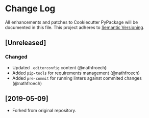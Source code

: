 # Change Log
All enhancements and patches to Cookiecutter PyPackage will be documented in this file.
This project adheres to [Semantic Versioning](http://semver.org/).

## [Unreleased]
### Changed
- Updated `.editorconfig` content (@nathfroech)
- Added `pip-tools` for requirements management (@nathfroech)
- Added `pre-commit` for running linters against commited changes (@nathfroech)

## [2019-05-09]
- Forked from original repository.
